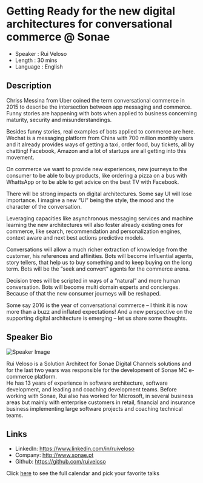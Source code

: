 Getting Ready for the new digital architectures for conversational commerce @ Sonae
========================

* Speaker   : Rui Veloso
* Length    : 30 mins
* Language  : English

Description
-----------
Chriss Messina from Uber coined the term conversational commerce in 2015 to describe the intersection between app messaging and commerce. Funny stories are happening with bots when applied to business concerning maturity, security and misunderstandings.
 
Besides funny stories, real examples of bots applied to commerce are here. Wechat is a messaging platform from China with 700 million monthly users and it already provides ways of getting a taxi, order food, buy tickets, all by chatting! Facebook, Amazon and a lot of startups are all getting into this movement.
 
On commerce we want to provide new experiences, new journeys to the consumer to be able to buy products, like ordering a pizza on a bus with WhattsApp or to be able to get advice on the best TV with Facebook.
 
There will be strong impacts on digital architectures. Some say UI will lose importance. I imagine a new “UI” being the style, the mood and the character of the conversation. 
 
Leveraging capacities like asynchronous messaging services and machine learning the new architectures will also foster already existing ones for commerce, like search, recommendation and personalization engines, context aware and next best actions predictive models.
 
Conversations will allow a much richer extraction of knowledge from the customer, his references and affinities. Bots will become influential agents, story tellers, that help us to buy something and to keep buying on the long term. Bots will be the “seek and convert” agents for the commerce arena.
 
Decision trees will be scripted in ways of a “natural” and more human conversation. Bots will become multi domain experts and concierges. Because of that the new consumer journeys will be reshaped. 
 
Some say 2016 is the year of conversational commerce – I think it is now more than a buzz and inflated expectations! And a new perspective on the supporting digital architecture is emerging – let us share some thoughts.

Speaker Bio
-----------

![Speaker Image](https://avatars3.githubusercontent.com/u/20731979?v=3&s=400)

Rui Veloso is a Solution Architect for Sonae Digital Channels solutions and for the last two years was responsible for the development of Sonae MC e-commerce platform.  
He has 13 years of experience in software architecture, software development, and leading and coaching development teams.
Before working with Sonae, Rui also has worked for Microsoft, in several business areas but mainly with enterprise customers in retail, financial and insurance business implementing large software projects and coaching technical teams.

Links
-----

* LinkedIn: https://www.linkedin.com/in/ruiveloso
* Company: http://www.sonae.pt 
* Github: https://github.com/ruiveloso

Click [here][1] to see the full calendar and pick your favorite talks

[1]: https://pixels.camp/schedule/
